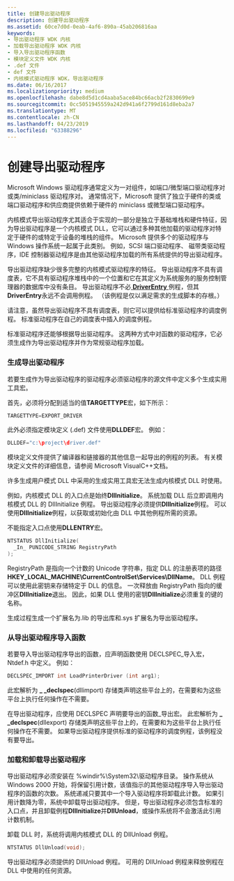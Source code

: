 ```yaml
---
title: 创建导出驱动程序
description: 创建导出驱动程序
ms.assetid: 60ce7d0d-0eab-4af6-890a-45ab206816aa
keywords:
- 导出驱动程序 WDK 内核
- 加载导出驱动程序 WDK 内核
- 导入导出驱动程序函数
- 模块定义文件 WDK 内核
- .def 文件
- def 文件
- 内核模式驱动程序 WDK，导出驱动程序
ms.date: 06/16/2017
ms.localizationpriority: medium
ms.openlocfilehash: dabe8d5d1cd4aaba5ace84bc66acb2f2830699e9
ms.sourcegitcommit: 0cc5051945559a242d941a6f2799d161d8eba2a7
ms.translationtype: MT
ms.contentlocale: zh-CN
ms.lasthandoff: 04/23/2019
ms.locfileid: "63388296"
---
```

# <a name="creating-export-drivers"></a>创建导出驱动程序





Microsoft Windows 驱动程序通常定义为一对组件，如端口/微型端口驱动程序对或类/miniclass 驱动程序对。 通常情况下，Microsoft 提供了独立于硬件的类或端口驱动程序和供应商提供依赖于硬件的 miniclass 或微型端口驱动程序。

内核模式导出驱动程序尤其适合于实现的一部分是独立于基础堆栈和硬件特征，因为导出驱动程序是一个内核模式 DLL，它可以通过多种其他加载的驱动程序对特定于硬件的或特定于设备的堆栈的组件。 Microsoft 提供多个的驱动程序与 Windows 操作系统一起属于此类别。 例如，SCSI 端口驱动程序、 磁带类驱动程序，IDE 控制器驱动程序是由其他驱动程序加载的所有系统提供的导出驱动程序。

导出驱动程序缺少很多完整的内核模式驱动程序的特征。 导出驱动程序不具有调度表，它不具有驱动程序堆栈中的一个位置和它在其定义为系统服务的服务控制管理器的数据库中没有条目。 导出驱动程序不必[ **DriverEntry** ](https://msdn.microsoft.com/library/windows/hardware/ff544113)例程，但其**DriverEntry**永远不会调用例程。 （该例程是仅以满足需求的生成脚本的存根。）

请注意，虽然导出驱动程序不具有调度表，则它可以提供给标准驱动程序的调度例程。 标准驱动程序在自己的调度表中插入的调度例程。

标准驱动程序还能够根据导出驱动程序。 这两种方式中对函数的驱动程序，它必须生成作为导出驱动程序并作为常规驱动程序加载。

### <a name="building-an-export-driver"></a>生成导出驱动程序

若要生成作为导出驱动程序的驱动程序必须驱动程序的源文件中定义多个生成实用工具宏。

首先，必须将分配到适当的值**TARGETTYPE**宏，如下所示：

```cpp
TARGETTYPE=EXPORT_DRIVER
```

此外必须指定模块定义 (.def) 文件使用**DLLDEF**宏。 例如：

```cpp
DLLDEF="c:\project\driver.def"
```

模块定义文件提供了编译器和链接器的其他信息一起导出的例程的列表。 有关模块定义文件的详细信息，请参阅 Microsoft VisualC++文档。

许多生成用户模式 DLL 中采用的生成实用工具宏无法生成内核模式 DLL 时使用。 

例如，内核模式 DLL 的入口点是始终**DllInitialize**。 系统加载 DLL 后立即调用内核模式 DLL 的 DllInitialize 例程。 导出驱动程序必须提供**DllInitialize**例程。 可以使用**DllInitialize**例程，以获取或初始化由 DLL 中其他例程所需的资源。 

不能指定入口点使用**DLLENTRY**宏。 

```cpp
NTSTATUS DllInitialize(
  _In_ PUNICODE_STRING RegistryPath
);
```
RegistryPath 是指向一个计数的 Unicode 字符串，指定 DLL 的注册表项的路径**HKEY_LOCAL_MACHINE\CurrentControlSet\Services\DllName**。 DLL 例程可以使用此密钥来存储特定于 DLL 的信息。 一次释放由 RegistryPath 指向的缓冲区**DllInitialize**退出。 因此，如果 DLL 使用的密钥**DllInitialize**必须重复的键的名称。 


生成过程生成一个扩展名为.lib 的导出库和.sys 扩展名为导出驱动程序。

### <a name="importing-functions-from-an-export-driver"></a>从导出驱动程序导入函数

若要导入导出驱动程序导出的函数，应声明函数使用 DECLSPEC\_导入宏，Ntdef.h 中定义。 例如：

```cpp
DECLSPEC_IMPORT int LoadPrinterDriver (int arg1); 
```

此宏解析为 **\_ \_declspec**(dllimport) 存储类声明这些平台上的，在需要和为这些平台上执行任何操作在不需要。

在导出驱动程序，应使用 DECLSPEC 声明要导出的函数\_导出宏。 此宏解析为 **\_ \_declspec**(dllexport) 存储类声明这些平台上的，在需要和为这些平台上执行任何操作在不需要。 如果导出驱动程序提供标准的驱动程序的调度例程，该例程没有要导出。

### <a name="loading-and-unloading-an-export-driver"></a>加载和卸载导出驱动程序

导出驱动程序必须安装在 %windir%\\System32\\驱动程序目录。 操作系统从 Windows 2000 开始，将保留引用计数，该值指示的其他驱动程序导入导出驱动程序的函数的次数。 系统递减只要其中一个导入驱动程序将卸载此计数。 如果引用计数降为零，系统中卸载导出驱动程序。 但是，导出驱动程序必须包含标准的入口点，并且卸载例程**DllInitialize**并**DllUnload**，或操作系统将不会激活此引用计数机制。

卸载 DLL 时，系统将调用内核模式 DLL 的 DllUnload 例程。

```cpp
NTSTATUS DllUnload(void);
```
导出驱动程序必须提供的 DllUnload 例程。 可用的 DllUnload 例程来释放例程在 DLL 中使用的任何资源。 








